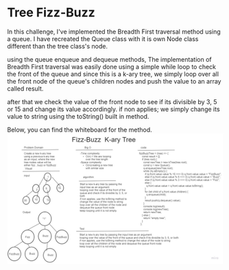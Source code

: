 # Tree Fizz-Buzz

In this challenge, I've implemented the Breadth First traversal method using a queue. I have recreated the Queue class with it is own Node class different than the tree class's node.

using the queue enqueue and dequeue methods, The implementation of Breadth First traversal was easily done using a simple while loop to check the front of the queue and since this is a k-ary tree, we simply loop over all the front node of the queue's children nodes and push the value to an array called result.

after that we check the value of the front node to see if its divisible by 3, 5 or 15 and change its value accordingly.
if non applies; we simply change its value to string using the toString() built in method.

Below, you can find the whiteboard for the method.
![fizz-buzz](./White%20Board.jpg)
